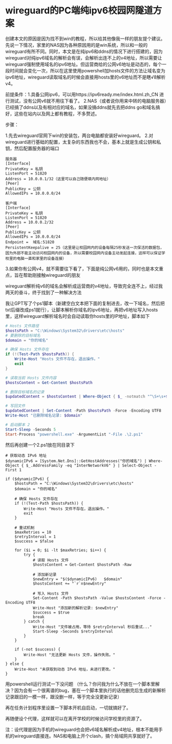 # wireguard的PC端纯ipv6校园网隧道方案
创建本文的原因是因为找不到win的教程，所以给其他像我一样的朋友提个建议。先说一下情况，家里的NAS因为各种原因用的是win系统，所以和一般的wireguard有所不同。同时，本文是在纯ipv6和ddns的情况下进行搭建的，因为wireguard对纯ipv6域名的解析会有误，会解析出连不上的v4地址，所以需要让wireguard强制使用域名的ipv6地址。但运营商给的公网v6地址是动态的，每个一段时间就会变化一次，所以在这里使用powershell加hosts文件的方法让域名变为ipv6地址，wireguard读取域名的时候会直接用hosts里的v6地址而不是瞎√8解析v4。

前提条件：1.具备公网ipv6，可以用https://ipv6ready.me/index.html.zh_CN 进行测试，没有公网v6就不用往下看了。
2.NAS（或者说你用来中转的电脑服务器）已经搞了ddns以及有相对应的域名，如果没搞ddns就先去把ddns go和域名搞好，这些在站内以及网上都有教程，不多赘述。

步骤：

1.先去wireguard官网下win的安装包，两台电脑都安装好wireguard。
2.对wireguard进行基础的配置，太复杂的东西我也不会，基本上就是生成公钥和私钥，然后配置服务器的端口
```
服务器
[Interface]
PrivateKey = 私钥
ListenPort = 51820
Address = 10.0.0.1/32（这里可以自己随便填内网地址）
[Peer]
PublicKey = 公钥
AllowedIPs = 10.0.0.0/24
```
```
客户端
[Interface]
PrivateKey = 私钥
ListenPort = 51820
Address = 10.0.0.2/32
[Peer]
PublicKey = 公钥
AllowedIPs = 10.0.0.0/24
Endpoint =  域名:51820
PersistentKeepalive = 25（这里是让校园网内的设备每隔25秒发送一次保活的数据包，因为外部不能主动访问校园网内的设备，所以需要校园网内设备主动发起连接，这样可以保证学校里的电脑一直和家里的设备连接）
```

3.如果你有公网v4，就不需要往下看了，下面是纯公网v6用的，同时也是本文重点，旨在帮助刚接触wireguard的朋友

wireguard解析纯v6的域名会解析成运营商的v4地址，导致完全连不上，经过我两天的奋斗，终于找到了一种解决方法

我让GPT写了个ps1脚本（新建空白文本把下面的复制进去，改一下域名，然后把txt后缀改成ps1就行），让脚本解析你域名的ipv6地址，再把v6地址写入hosts里，这样wireguard解析域名时会自动读取你hosts里的IP地址，脚本如下


```powershell
# Hosts 文件路径
$hostsPath = "C:\Windows\System32\drivers\etc\hosts"
# 要删除的目标域名
$domain = "你的域名"

# 确保 Hosts 文件存在
if (!(Test-Path $hostsPath)) {
    Write-Host "Hosts 文件不存在，退出操作。"
    exit
}

# 读取当前 Hosts 文件内容
$hostsContent = Get-Content $hostsPath

# 删除目标域名的记录
$updatedContent = $hostsContent | Where-Object { $_ -notmatch "^\S+\s+$domain" }

# 写回文件
$updatedContent | Set-Content -Path $hostsPath -Force -Encoding UTF8
Write-Host "已删除域名记录: $domain"

# 启动脚本 2
Start-Sleep -Seconds 5
Start-Process "powershell.exe" -ArgumentList "-File .\2.ps1"

```

然后再创建一个2.ps1放在同目录下
```
# 获取动态 IPv6 地址
$dynamicIPv6 = [System.Net.Dns]::GetHostAddresses("你的域名") | Where-Object { $_.AddressFamily -eq "InterNetworkV6" } | Select-Object -First 1

if ($dynamicIPv6) {
    $hostsPath = "C:\Windows\System32\drivers\etc\hosts"
    $domain = "你的域名"

    # 确保 Hosts 文件存在
    if (!(Test-Path $hostsPath)) {
        Write-Host "Hosts 文件不存在，退出操作。"
        exit
    }

    # 重试机制
    $maxRetries = 10
    $retryInterval = 1
    $success = $false

    for ($i = 0; $i -lt $maxRetries; $i++) {
        try {
            # 读取 Hosts 文件
            $hostsContent = Get-Content $hostsPath -Raw

            # 添加新记录
            $newEntry = "$($dynamicIPv6)   $domain"
            $hostsContent += "`r`n$newEntry"

            # 写入 Hosts 文件
            Set-Content -Path $hostsPath -Value $hostsContent -Force -Encoding UTF8
            Write-Host "添加新的解析记录: $newEntry"
            $success = $true
            break
        } catch {
            Write-Host "文件被占用，等待 $retryInterval 秒后重试..."
            Start-Sleep -Seconds $retryInterval
        }
    }

    if (-not $success) {
        Write-Host "无法更新 Hosts 文件，操作失败。"
    }
} else {
    Write-Host "未获取到动态 IPv6 地址，未进行更改。"
}

```
用powershell运行测试一下没问题
（什么？你问我为什么不放在一个脚本里解决？因为会有一个很离谱的bug，塞在一个脚本里执行的话他删完后生成的新解析记录跟旧的一模一样，跟没删一样，等于完全没更新记录）

再在任务计划程序里设置一下脚本开机自启动，一切就搞好了。

再随便设个代理，这样就可以在离开学校的时候访问学校里的资源了。 

注：设代理是因为手机的wireguard也会把v6域名解析成v4地址，根本不能用手机的wireguard直接连。NAS和电脑上开个clash，搞个局域网共享就好了。
